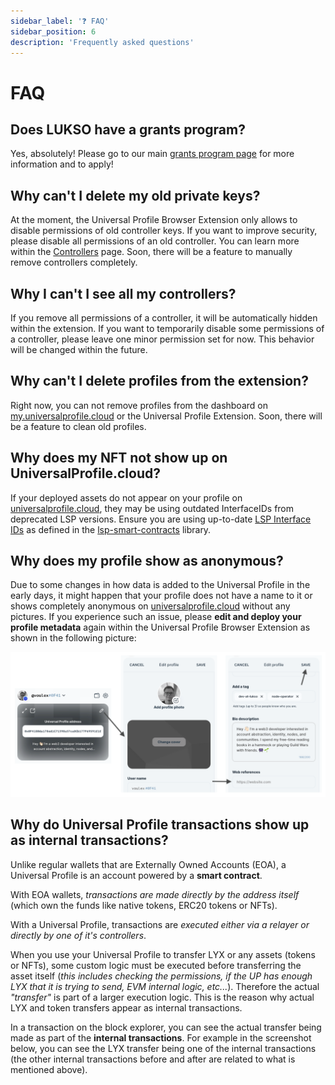 ```yaml
---
sidebar_label: '❓ FAQ'
sidebar_position: 6
description: 'Frequently asked questions'
---
```


# FAQ

## Does LUKSO have a grants program?

Yes, absolutely! Please go to our main [grants program page](https://lukso.network/grants) for more information and to apply!

## Why can't I delete my old private keys?

At the moment, the Universal Profile Browser Extension only allows to disable permissions of old controller keys. If you want to improve security, please disable all permissions of an old controller. You can learn more within the [Controllers](../Extension/controllers.md) page. Soon, there will be a feature to manually remove controllers completely.

## Why I can't I see all my controllers?

If you remove all permissions of a controller, it will be automatically hidden within the extension. If you want to temporarily disable some permissions of a controller, please leave one minor permission set for now. This behavior will be changed within the future.

## Why can't I delete profiles from the extension?

Right now, you can not remove profiles from the dashboard on [my.universalprofile.cloud](https://my.universalprofile.cloud/) or the Universal Profile Extension. Soon, there will be a feature to clean old profiles.

## Why does my NFT not show up on UniversalProfile.cloud?

If your deployed assets do not appear on your profile on [universalprofile.cloud](https://universalprofile.cloud/), they may be using outdated InterfaceIDs from deprecated LSP versions. Ensure you are using up-to-date [LSP Interface IDs](https://docs.lukso.tech/contracts/interface-ids) as defined in the [lsp-smart-contracts](https://www.npmjs.com/package/@lukso/lsp-smart-contracts) library.

## Why does my profile show as anonymous?

Due to some changes in how data is added to the Universal Profile in the early days, it might happen that your profile does not have a name to it or shows completely anonymous on [universalprofile.cloud](https://universalprofile.cloud/) without any pictures. If you experience such an issue, please **edit and deploy your profile metadata** again within the Universal Profile Browser Extension as shown in the following picture:

![Edit Universal Profile](/img/general/edit-profile.png)

## Why do Universal Profile transactions show up as internal transactions?

Unlike regular wallets that are Externally Owned Accounts (EOA), a Universal Profile is an account powered by a **smart contract**.

With EOA wallets, _transactions are made directly by the address itself_ (which own the funds like native tokens, ERC20 tokens or NFTs).

With a Universal Profile, transactions are _executed either via a relayer or directly by one of it's controllers_.

When you use your Universal Profile to transfer LYX or any assets (tokens or NFTs), some custom logic must be executed before transferring the asset itself (_this includes checking the permissions, if the UP has enough LYX that it is trying to send, EVM internal logic, etc..._). Therefore the actual _"transfer"_ is part of a larger execution logic. This is the reason why actual LYX and token transfers appear as internal transactions.

In a transaction on the block explorer, you can see the actual transfer being made as part of the **internal transactions**. For example in the screenshot below, you can see the LYX transfer being one of the internal transactions (the other internal transactions before and after are related to what is mentioned above).
